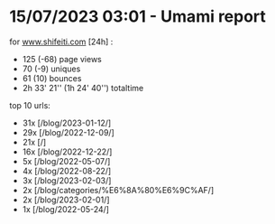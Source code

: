 # 15/07/2023 03:01 - Umami report
for www.shifeiti.com [24h] :

 - 125 (-68) page views
 - 70 (-9) uniques
 - 61 (10) bounces
 - 2h 33' 21'' (1h 24' 40'') totaltime


top 10 urls:
 - 31x [/blog/2023-01-12/]
 - 29x [/blog/2022-12-09/]
 - 21x [/]
 - 16x [/blog/2022-12-22/]
 - 5x [/blog/2022-05-07/]
 - 4x [/blog/2022-08-22/]
 - 3x [/blog/2023-02-03/]
 - 2x [/blog/categories/%E6%8A%80%E6%9C%AF/]
 - 2x [/blog/2023-02-01/]
 - 1x [/blog/2022-05-24/]


